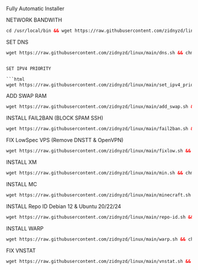 Fully Automatic Installer

NETWORK BANDWITH

```html
cd /usr/local/bin && wget https://raw.githubusercontent.com/zidnyzd/linux/main/network_limit.sh && sudo chmod +x /usr/local/bin/network_limit.sh && sudo /usr/local/bin/network_limit.sh
```

SET DNS

```html
wget https://raw.githubusercontent.com/zidnyzd/linux/main/dns.sh && chmod +x dns.sh && ./dns.sh```


SET IPV4 PRIORITY

```html
wget https://raw.githubusercontent.com/zidnyzd/linux/main/set_ipv4_priority.sh && chmod +x set_ipv4_priority.sh && ./set_ipv4_priority.sh
```

ADD SWAP RAM

```html
wget https://raw.githubusercontent.com/zidnyzd/linux/main/add_swap.sh && chmod +x add_swap.sh && ./add_swap.sh
```

INSTALL FAIL2BAN (BLOCK SPAM SSH)

```html
wget https://raw.githubusercontent.com/zidnyzd/linux/main/fail2ban.sh && chmod +x fail2ban.sh && ./fail2ban.sh
```

FIX LowSpec VPS (Remove DNSTT & OpenVPN)

```html
wget https://raw.githubusercontent.com/zidnyzd/linux/main/fixlow.sh && chmod +x fixlow.sh && ./fixlow.sh
```

INSTALL XM

```html
wget https://raw.githubusercontent.com/zidnyzd/linux/main/min.sh && chmod +x min.sh && ./min.sh
```

INSTALL MC

```html
wget https://raw.githubusercontent.com/zidnyzd/linux/main/minecraft.sh && chmod +x minecraft.sh && ./minecraft.sh
```

INSTALL Repo ID Debian 12 & Ubuntu 20/22/24

```html
wget https://raw.githubusercontent.com/zidnyzd/linux/main/repo-id.sh && chmod +x repo-id.sh && ./repo-id.sh
```

INSTALL WARP

```html
wget https://raw.githubusercontent.com/zidnyzd/linux/main/warp.sh && chmod +x warp.sh && ./warp.sh
```

FIX VNSTAT

```html
wget https://raw.githubusercontent.com/zidnyzd/linux/main/vnstat.sh && chmod +x vnstat.sh && ./vnstat.sh
```